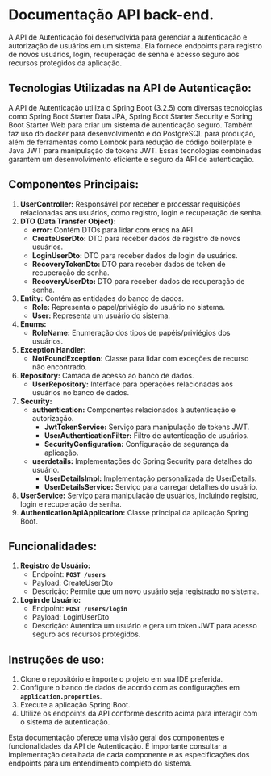 # Documentação API back-end.

A API de Autenticação foi desenvolvida para gerenciar a autenticação e autorização de usuários em um sistema. Ela fornece endpoints para registro de novos usuários, login, recuperação de senha e acesso seguro aos recursos protegidos da aplicação.

## Tecnologias Utilizadas na API de Autenticação:

A API de Autenticação utiliza o Spring Boot (3.2.5) com diversas tecnologias como Spring Boot Starter Data JPA, Spring Boot Starter Security e Spring Boot Starter Web para criar um sistema de autenticação seguro. Também faz uso do docker para desenvolvimento e do PostgreSQL para produção, além de ferramentas como Lombok para redução de código boilerplate e Java JWT para manipulação de tokens JWT. Essas tecnologias combinadas garantem um desenvolvimento eficiente e seguro da API de autenticação.

## Componentes Principais:

1. **UserController:** Responsável por receber e processar requisições relacionadas aos usuários, como registro, login e recuperação de senha.
2. **DTO (Data Transfer Object):**
    - **error:** Contém DTOs para lidar com erros na API.
    - **CreateUserDto:** DTO para receber dados de registro de novos usuários.
    - **LoginUserDto:** DTO para receber dados de login de usuários.
    - **RecoveryTokenDto:** DTO para receber dados de token de recuperação de senha.
    - **RecoveryUserDto:** DTO para receber dados de recuperação de senha.
3. **Entity:** Contém as entidades do banco de dados.
    - **Role:** Representa o papel/priviégio do usuário no sistema.
    - **User:** Representa um usuário do sistema.
4. **Enums:**
    - **RoleName:** Enumeração dos tipos de papéis/priviégios dos usuários.
5. **Exception Handler:**
    - **NotFoundException:** Classe para lidar com exceções de recurso não encontrado.
6. **Repository:** Camada de acesso ao banco de dados.
    - **UserRepository:** Interface para operações relacionadas aos usuários no banco de dados.
7. **Security:**
    - **authentication:** Componentes relacionados à autenticação e autorização.
        - **JwtTokenService:** Serviço para manipulação de tokens JWT.
        - **UserAuthenticationFilter:** Filtro de autenticação de usuários.
        - **SecurityConfiguration:** Configuração de segurança da aplicação.
    - **userdetails:** Implementações do Spring Security para detalhes do usuário.
        - **UserDetailsImpl:** Implementação personalizada de UserDetails.
        - **UserDetailsService:** Serviço para carregar detalhes do usuário.
8. **UserService:** Serviço para manipulação de usuários, incluindo registro, login e recuperação de senha.
9. **AuthenticationApiApplication:** Classe principal da aplicação Spring Boot.

## Funcionalidades:

1. **Registro de Usuário:**
    - Endpoint: **`POST /users`**
    - Payload: CreateUserDto
    - Descrição: Permite que um novo usuário seja registrado no sistema.
2. **Login de Usuário:**
    - Endpoint: **`POST /users/login`**
    - Payload: LoginUserDto
    - Descrição: Autentica um usuário e gera um token JWT para acesso seguro aos recursos protegidos.

## Instruções de uso:

1. Clone o repositório e importe o projeto em sua IDE preferida.
2. Configure o banco de dados de acordo com as configurações em **`application.properties`**.
3. Execute a aplicação Spring Boot.
4. Utilize os endpoints da API conforme descrito acima para interagir com o sistema de autenticação.

Esta documentação oferece uma visão geral dos componentes e funcionalidades da API de Autenticação. É importante consultar a implementação detalhada de cada componente e as especificações dos endpoints para um entendimento completo do sistema.
